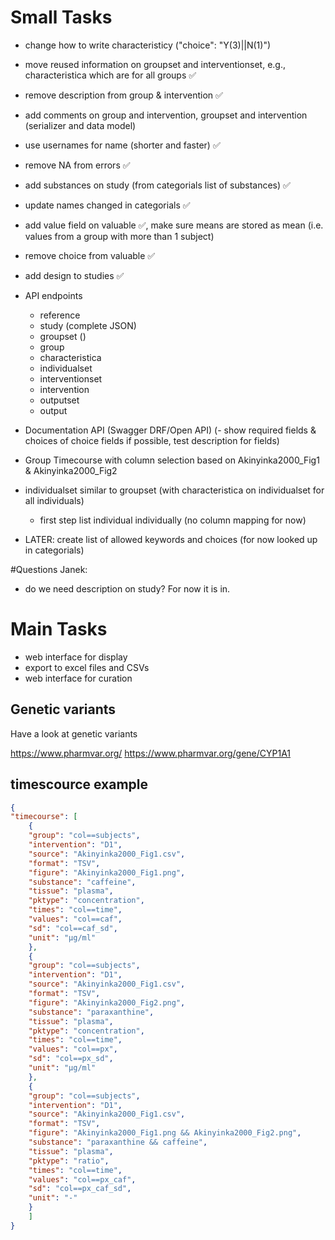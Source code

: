 # Small Tasks
- change how to write characteristicy ("choice": "Y(3)||N(1)")

- move reused information on groupset and interventionset, e.g., 
  characteristica which are for all groups ✅
- remove description from group & intervention ✅

- add comments on group and intervention, groupset and intervention (serializer and data model)
- use usernames for name (shorter and faster) ✅
- remove NA from errors ✅
- add substances on study (from categorials list of substances) ✅
- update names changed in categorials ✅
- add value field on valuable ✅, make sure means are stored as mean (i.e. values from a group with more than 1 subject)

- remove choice from valuable ✅

- add design to studies ✅

- API endpoints
    - reference
    - study (complete JSON)
    - groupset ()
    - group
    - characteristica
    - individualset
    - interventionset
    - intervention
    - outputset
    - output
- Documentation API (Swagger DRF/Open API)
   (- show required fields & choices of choice fields if possible, test description for fields)
   
- Group Timecourse with column selection based on Akinyinka2000_Fig1 & Akinyinka2000_Fig2

- individualset similar to groupset (with characteristica on individualset for all individuals)
    - first step list individual individually (no column mapping for now)

- LATER: create list of allowed keywords and choices (for now looked up in categorials)

#Questions Janek: 
- do we need description on study? For now it is in.

# Main Tasks

* web interface for display
* export to excel files and CSVs
* web interface for curation

## Genetic variants
Have a look at genetic variants

https://www.pharmvar.org/
https://www.pharmvar.org/gene/CYP1A1

## timescource example
```json
{ 
"timecourse": [
    {
    "group": "col==subjects",
    "intervention": "D1",
    "source": "Akinyinka2000_Fig1.csv",
    "format": "TSV",
    "figure": "Akinyinka2000_Fig1.png",
    "substance": "caffeine",
    "tissue": "plasma",
    "pktype": "concentration",
    "times": "col==time",
    "values": "col==caf",
    "sd": "col==caf_sd",
    "unit": "µg/ml"
    }, 
    {
    "group": "col==subjects",
    "intervention": "D1",
    "source": "Akinyinka2000_Fig1.csv",
    "format": "TSV",
    "figure": "Akinyinka2000_Fig2.png",
    "substance": "paraxanthine",
    "tissue": "plasma",
    "pktype": "concentration",
    "times": "col==time",
    "values": "col==px",
    "sd": "col==px_sd",
    "unit": "µg/ml"
    }, 
    {
    "group": "col==subjects",
    "intervention": "D1",
    "source": "Akinyinka2000_Fig1.csv",
    "format": "TSV",
    "figure": "Akinyinka2000_Fig1.png && Akinyinka2000_Fig2.png",
    "substance": "paraxanthine && caffeine",
    "tissue": "plasma",
    "pktype": "ratio",
    "times": "col==time",
    "values": "col==px_caf",
    "sd": "col==px_caf_sd",
    "unit": "-"
    }
    ]
}
```
 